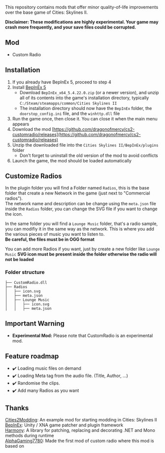 This repository contains mods that offer minor quality-of-life improvements over the base game of Cities: Skylines II.

**Disclaimer: These modifications are highly experimental. Your game may crash more frequently, and your save files could be corrupted.**

## Mod

* Custom Radio

## Installation

1. If you already have BepInEx 5, proceed to step 4
2. Install [BepInEx 5](https://github.com/BepInEx/BepInEx/releases)
   * Download `BepInEx_x64_5.4.22.0.zip` (or a newer version), and unzip all of its contents into the game's installation directory, typically `C:/Steam/steamapps/common/Cities Skylines II`
   * The installation directory should now have the `BepInEx` folder, the `doorstop_config.ini` file, and the `winhttp.dll` file
3. Run the game once, then close it. You can close it when the main menu appears
4. Download the mod [https://github.com/dragonofmercy/cs2-customradio/releases](https://github.com/dragonofmercy/cs2-customradio/releases)
5. Unzip the downloaded file into the `Cities Skylines II/BepInEx/plugins` folder
   * Don't forget to uninstall the old version of the mod to avoid conflicts
6. Launch the game, the mod should be loaded automatically

## Customize Radios

In the plugin folder you will find a Folder named `Radios`, this is the base folder that create a new Network in the game (just next to "Commercial radios").  
The network name and description can be change using the `meta.json` file inside the `Radios` folder, you can change the SVG file if you want to change the icon.

In the same folder you will find a `Lounge Music` folder, that's a radio sample, you can modifiy it in the same way as the network. This is where you add the various pieces of music you want to listen to.  
**Be careful, the files must be in OGG format**

You can add more Radios if you want, just by create a new folder like `Lounge Music`
**SVG icon must be present inside the folder otherwise the radio will not be loaded**

### Folder structure

````
├── CustomRadio.dll
├── Radios
│   ├── icon.svg
│   ├── meta.json
│   ├── Lounge Music
│   │   ├── icon.svg
│   │   ├── meta.json
````
## Important Warning

* **Experimental Mod:** Please note that CustomRadio is an experimental mod.

## Feature roadmap

- ✔️ Loading music files on demand
- ✔️ Loading Meta tag from the audio file. (Title, Author, ...)
- ✔️ Randomise the clips.
- ✔️ Add many Radios as you want

## Thanks

[Cities2Modding](https://github.com/optimus-code/Cities2Modding): An example mod for starting modding in Cities: Skylines II  
[BepInEx](https://github.com/BepInEx/BepInEx): Unity / XNA game patcher and plugin framework  
[Harmony](https://github.com/pardeike/Harmony): A library for patching, replacing and decorating .NET and Mono methods during runtime  
[AlphaGaming7780](https://github.com/AlphaGaming7780): Made the first mod of custom radio where this mod is based on  
